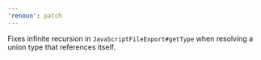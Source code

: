 ```yaml
---
'renoun': patch
---
```


Fixes infinite recursion in `JavaScriptFileExport#getType` when resolving a union type that references itself.
